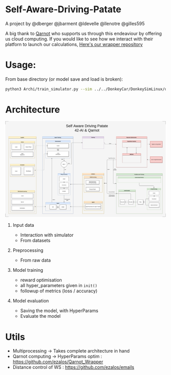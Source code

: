 # Self-Aware-Driving-Patate

A project by @dberger @jbarment @ldevelle @llenotre @gilles595

A big thank to [Qarnot](https://qarnot.com/) who supports us through this endeaviour by offering us cloud computing.
If you would like to see how we interact with their platforn to launch our calculations, [Here's our wrapper repository](https://github.com/ezalos/Qarnot_Wrapper)

# Usage:

From base directory (or model save and load is broken):
```sh
python3 Archi/train_simulator.py --sim ../../DonkeyCar/DonkeySimLinux/donkey_sim.x86_64 --model 'new_model.h5'
```

# Architecture

![Architecture Overview](./Documentation/Overview.png)

1. Input data
   - Interaction with simulator
   - From datasets
  
2. Preprocessing
	- From raw data
  
3. Model training
	- reward optimisation
	- all hyper_parameters given in `init()`
	- followup of metrics (loss / accuracy)
  
4. Model evaluation
	- Saving the model, with HyperParams
	- Evaluate the model
  
# Utils

- Multiprocessing -> Takes complete architecture in hand
- Qarnot computing -> HyperParams optim : https://github.com/ezalos/Qarnot_Wrapper
- Distance control of WS : https://github.com/ezalos/emails
  
